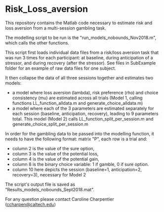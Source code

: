 # Risk_Loss_aversion
This repository contains the Matlab code necessary to estimate risk and loss aversion from a multi-session gambling task.

The modelling script to be run is the "run_models_nobounds_Nov2018.m", which calls the other functions.

This script first loads individual data files from a risk/loss aversion task that was run 3 times for each participant: at baseline, during anticipation of a stressor, and during recovery (after the stressor). See files in SubExample folder for an example of raw data files for one subject.

It then collapse the data of all three sessions together and estimates two models:
- a model where loss aversion (lambda), risk preference (rho) and choice consistency (mu) are estimated across all trials (Model 1, calling functions LL_function_alldata.m and generate_choice_alldata.m)
- a model where each of the 3 parameters are estimated separately for each session (baseline, anticipation, recovery), leading to 9 parameters total. This model (Model 2) calls LL_function_split_per_session.m and generate_choice_split_per_session.m

In order for the gambling data to be passed into the modelling function, it needs to have the following format: matrix "P", each row is a trial and:
- column 2 is the value of the sure option,
- column 3 is the value of the potential loss,
- column 4 is the value of the potential gain,
- column 8 is the binary choice variable: 1 if gamble, 0 if sure option.
- column 10 here depicts the session (baseline=1, anticipation=2, recovery=3), necessary for Model 2

The script's output file is saved as "Results_models_nobounds_Sept2018.mat".

For any question please contact Caroline Charpentier (ccharpen@caltech.edu)
